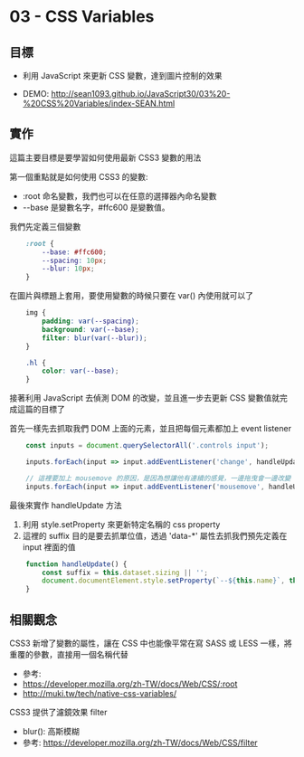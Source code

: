 # 03 - CSS Variables

## 目標

* 利用 JavaScript 來更新 CSS 變數，達到圖片控制的效果 

* DEMO: http://sean1093.github.io/JavaScript30/03%20-%20CSS%20Variables/index-SEAN.html


## 實作

這篇主要目標是要學習如何使用最新 CSS3 變數的用法

第一個重點就是如何使用 CSS3 的變數:
* :root 命名變數，我們也可以在任意的選擇器內命名變數
* --base 是變數名字，#ffc600 是變數值。

我們先定義三個變數

```css
    :root {
        --base: #ffc600;
        --spacing: 10px;
        --blur: 10px;
    }
```

在圖片與標題上套用，要使用變數的時候只要在 var() 內使用就可以了

```css
    img {
        padding: var(--spacing);
        background: var(--base);
        filter: blur(var(--blur));
    }

    .hl {
        color: var(--base);
    }
```


接著利用 JavaScript 去偵測 DOM 的改變，並且進一步去更新 CSS 變數值就完成這篇的目標了

首先一樣先去抓取我們 DOM 上面的元素，並且把每個元素都加上 event listener

```js
    const inputs = document.querySelectorAll('.controls input');

    inputs.forEach(input => input.addEventListener('change', handleUpdate));

    // 這裡要加上 mousemove 的原因，是因為想讓他有連續的感覺，一邊拖曳會一邊改變
    inputs.forEach(input => input.addEventListener('mousemove', handleUpdate));

```

最後來實作 handleUpdate 方法

1. 利用 style.setProperty 來更新特定名稱的 css property
2. 這裡的 suffix 目的是要去抓單位值，透過 'data-*' 屬性去抓我們預先定義在 input 裡面的值

```js
    function handleUpdate() {
        const suffix = this.dataset.sizing || '';
        document.documentElement.style.setProperty(`--${this.name}`, this.value + suffix);
    }
```



## 相關觀念

CSS3 新增了變數的屬性，讓在 CSS 中也能像平常在寫 SASS 或 LESS 一樣，將重覆的參數，直接用一個名稱代替
* 參考: 
* https://developer.mozilla.org/zh-TW/docs/Web/CSS/:root
* http://muki.tw/tech/native-css-variables/


CSS3 提供了濾鏡效果 filter
* blur(): 高斯模糊
* 參考: https://developer.mozilla.org/zh-TW/docs/Web/CSS/filter
